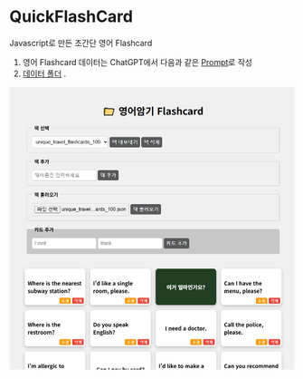 # QuickFlashCard
Javascript로 만든 초간단 영어 Flashcard

1. 영어 Flashcard 데이터는 ChatGPT에서 다음과 같은 [Prompt](flashcard_data/prompt.jpg)로 작성
2. [데이터 폴더](flashcard_data/) .


![](1.jpg)

